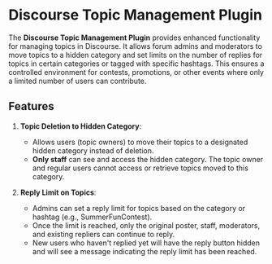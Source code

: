 # Discourse Topic Management Plugin

The **Discourse Topic Management Plugin** provides enhanced functionality for managing topics in Discourse. It allows forum admins and moderators to move topics to a hidden category and set limits on the number of replies for topics in certain categories or tagged with specific hashtags. This ensures a controlled environment for contests, promotions, or other events where only a limited number of users can contribute.

## Features

1. **Topic Deletion to Hidden Category**:

   - Allows users (topic owners) to move their topics to a designated hidden category instead of deletion.
   - **Only staff** can see and access the hidden category. The topic owner and regular users cannot access or retrieve topics moved to this category.

2. **Reply Limit on Topics**:
   - Admins can set a reply limit for topics based on the category or hashtag (e.g., SummerFunContest).
   - Once the limit is reached, only the original poster, staff, moderators, and existing repliers can continue to reply.
   - New users who haven't replied yet will have the reply button hidden and will see a message indicating the reply limit has been reached.
